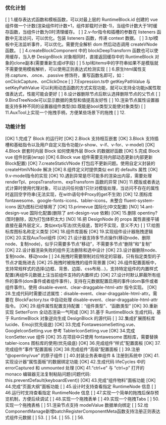 ### 优化计划
[  ]  1.缓存表达式函数和模板函数，可以对最上层的 RuntimeBlock.id 创建的 vue 组件做一个计数(渲染组件时计数+1，组件卸载时计数-1)，当组件计数大于1时缓存函数，当组件计数为0时清理缓存。
[  ]  2.v-for指令和插槽的参数在 listeners 函数中无法访问，可以优化。包装 listeners 函数，传递 context 数据。
[  ]  3.tpl模板中无法监听事件，可以优化。需要完全解析 dom 然后动态调用 createVNode 函数。
[  ]  4.createBlockComponent 中的 blockDeepTransform 函数也可以使用缓存，当入参 DesignBlock 对象相同时，直接返回缓存中的 RuntimeBlock 对象的clone副本(需要重新生成id字段)
[  ]  5.tpl和items中的字符串如果不是模版就不需要使用模板解析，可以使用正则表达式检测实现
[  ]  6.原生html属性支持.capture、.once、.passive 修饰符，重写函数名即可，如：onClickCapture、onClickOnce
[  ]  7.Expression.ts中 getKeyPathValue 与 setKeyPathValue 可以利用动态函数的方式实现功能，就可以支持全功能js属性取值表达式，性能可能会更好
[  ]  8.设计器删除节点后默认选择删除节点的父节点
[  ]  9.BindTreeNode可以显示数据的类型和值提高友好性
[  ] 10.渲染节点属性设置器能支持多种不同的设置器组件类型(如:既能是bool类型又能使对象类型)
[  ] 11.AuxTool上实现一个拖拽手柄，方便某些场景下的拖拽
[  ] 12.

### 功能计划

[OK]  1.完成了 Block 的运行时
[OK]  2.Block 支持相互嵌套
[OK]  3.Block 支持插槽和基础指令以及用户自定义指令功能(v-show、v-if、v-for、v-model)
[OK]  4.Block 嵌套时内层 Block 如何使用外层 Block 的数据好函数
[OK]  5.完成 Block vue 组件封装(wrap)
[OK]  6.Block vue 组件需要支持内部动态更新(内部更新Block配置)
[OK]  7.createStaticVNode 打包后不更新问题。使用自定义封装的 createHtmlVNode 解决
[OK]  8.组件定义时提供类似 ext 的 defaults 属性
[OK]  9.v-model指令的实现
[OK] 10.遇到异常是尽可能多的渲染出内容，需要处理 renderTpl、propsTransform、expTransform 函数的异常
[NO] 11.模版或者表达式计算时使用代理对象，可以访问任何值?只针对模版处理，当访问不存在的属性时返回空字符串(无法实现，在with语句中Proxy的get不生效)
[OK] 12.图标库 fontawesome、google-fonts-icons、tabler-icons，未整合 fluent-system-icons 因为图标已经够用了
[OK] 13.primevue 国际化(中文配置)
[NO] 14.ant-design-vue 国际化配置(删除了 ant-design-vue 依赖)
[OK] 15.删除 opentiny?(暂时删除，因为打包体积太大)
[NO] 16.把 DesignNode 的 props 属性直接平铺直接在最外层定义，类似extjs写法(优先级底，暂时不实现，意义不大)
[  ] 17.给图标库图标名称定义类型
[OK] 18.组件库面板
[OK] 19.实现组件设计器拖拽逻辑
[OK] 20.实现AuxTool组件
[OK] 21.设计器支持多节点操作(移动node、删除node、复制node)，似乎只需要多节点“移动”，不需要多节点“删除”和“复制”
[OK] 22.设计器渲染失败的组件无法删除和选中设计
[OK] 23.设计器删除node、复制node、移动node
[  ] 24.拖拽时需要限制对应特定的容器，只有指定类型的子节点才能拖进去
[OK] 25.拖拽时被拖拽的组件背景置
[OK] 26.组件配置面板中，支持常规样式的选择(边框、背景、边距、css布局...)，支持特定组件的内置样式配置(再组件元数据上注当前组件支持的内置样式)
[OK] 27.设计时默认屏蔽所有组件的事件(dom事件或者组件事件)，支持在元数据配置启用的事件(dom事件或者组件事件)。使用 disable-event、clear-draggable-html-attr 指令实现。
[OK] 28.生成代码时需要过滤属性：disable-event、clear-draggable-html-attr。需要在 BlockFactory.tsx 中自动处理 disable-event、clear-draggable-html-attr 指令。
[OK] 29.组件属性配置支持配置：“组件类型”、“函数类型”
[OK] 30.重新实现 SetterForm 全动态渲染一气呵成
[OK] 31.基于 RuntimeBlock 生成代码，基于 RuntimeBlock 对象逆向生成 DesignBlock 的源代码
[  ] 32.集成扩展图标库 lucide、Emoji(优先级底)
[OK] 33.完成 FontawesomeSetting.vue、GoogleIconSetting.vue 参考 TablerIconSetting.vue
[OK] 34.完成 IconSetter.vue 组件
[OK] 35.在项目中只使用 fontawesome 图标库，需要替换 tabler-icons 图标库的使用(优先级底)
[OK] 36.完成组件“样式”配置面板
[OK] 37.完成组件“事件”配置面板
[OK] 38.完成组件“高级”配置面板
[  ] 39.注册 “@opentiny/vue” 的原子组件
[  ] 40.封装业务表单组件 & 注册到系统中
[OK] 41.实现设计器“属性面板”的数据绑定功能
[OK] 42.生成代码 lifeCycles 中的 errorCaptured 和 unmounted 处理
[OK] 41.“ctrl+e” 与 “ctrl+p” 打开的 monaco 编辑器无法复制粘贴问题(问题代码: this.preventDefault(keyboardEvent))
[OK] 43.完成“组件物料”面板功能
[OK] 44.完成“页面大纲”面板功能
[  ] 45.设计时支持查看指定 RuntimeNode 信息
[  ] 46.运行时支持查看指定 RuntimeNode 信息
[  ] 47.实现一个简单的拖拽后保存预览机制，方便后续调试
[  ] 48.实现一个拖拽表单
[  ] 49.实现一个拖拽Tabs
[  ] 50.实现一个拖拽表格
[  ] 51.渲染节点支持 modelValue 数据单向绑定
[  ] 52.给ComponentManage新增batchRegisterComponentMeta函数支持注册正则表达式组件元数据
[  ] 53.
[  ] 54.
[  ] 55.
[  ] 56.
